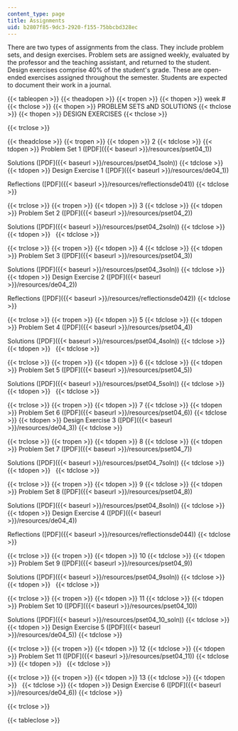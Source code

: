 ```yaml
---
content_type: page
title: Assignments
uid: b2807f85-9dc3-2920-f155-75bbcbd328ec
---
```


There are two types of assignments from the class. They include problem sets, and design exercises. Problem sets are assigned weekly, evaluated by the professor and the teaching assistant, and returned to the student. Design exercises comprise 40% of the student's grade. These are open-ended exercises assigned throughout the semester. Students are expected to document their work in a journal.

{{< tableopen >}}
{{< theadopen >}}
{{< tropen >}}
{{< thopen >}}
week #
{{< thclose >}}
{{< thopen >}}
PROBLEM SETS aND SOLUTIONS
{{< thclose >}}
{{< thopen >}}
DESIGN EXERCISES
{{< thclose >}}

{{< trclose >}}

{{< theadclose >}}
{{< tropen >}}
{{< tdopen >}}
2
{{< tdclose >}}
{{< tdopen >}}
Problem Set 1 ([PDF]({{< baseurl >}}/resources/pset04_1))  
  
Solutions ([PDF]({{< baseurl >}}/resources/pset04_1soln))
{{< tdclose >}}
{{< tdopen >}}
Design Exercise 1 ([PDF]({{< baseurl >}}/resources/de04_1))  
  
Reflections ([PDF]({{< baseurl >}}/resources/reflectionsde041))
{{< tdclose >}}

{{< trclose >}}
{{< tropen >}}
{{< tdopen >}}
3
{{< tdclose >}}
{{< tdopen >}}
Problem Set 2 ([PDF]({{< baseurl >}}/resources/pset04_2))  
  
Solutions ([PDF]({{< baseurl >}}/resources/pset04_2soln))
{{< tdclose >}}
{{< tdopen >}}
 
{{< tdclose >}}

{{< trclose >}}
{{< tropen >}}
{{< tdopen >}}
4
{{< tdclose >}}
{{< tdopen >}}
Problem Set 3 ([PDF]({{< baseurl >}}/resources/pset04_3))  
  
Solutions ([PDF]({{< baseurl >}}/resources/pset04_3soln))
{{< tdclose >}}
{{< tdopen >}}
Design Exercise 2 ([PDF]({{< baseurl >}}/resources/de04_2))  
  
Reflections ([PDF]({{< baseurl >}}/resources/reflectionsde042))
{{< tdclose >}}

{{< trclose >}}
{{< tropen >}}
{{< tdopen >}}
5
{{< tdclose >}}
{{< tdopen >}}
Problem Set 4 ([PDF]({{< baseurl >}}/resources/pset04_4))  
  
Solutions ([PDF]({{< baseurl >}}/resources/pset04_4soln))
{{< tdclose >}}
{{< tdopen >}}
 
{{< tdclose >}}

{{< trclose >}}
{{< tropen >}}
{{< tdopen >}}
6
{{< tdclose >}}
{{< tdopen >}}
Problem Set 5 ([PDF]({{< baseurl >}}/resources/pset04_5))  
  
Solutions ([PDF]({{< baseurl >}}/resources/pset04_5soln))
{{< tdclose >}}
{{< tdopen >}}
 
{{< tdclose >}}

{{< trclose >}}
{{< tropen >}}
{{< tdopen >}}
7
{{< tdclose >}}
{{< tdopen >}}
Problem Set 6 ([PDF]({{< baseurl >}}/resources/pset04_6))
{{< tdclose >}}
{{< tdopen >}}
Design Exercise 3 ([PDF]({{< baseurl >}}/resources/de04_3))
{{< tdclose >}}

{{< trclose >}}
{{< tropen >}}
{{< tdopen >}}
8
{{< tdclose >}}
{{< tdopen >}}
Problem Set 7 ([PDF]({{< baseurl >}}/resources/pset04_7))  
  
Solutions ([PDF]({{< baseurl >}}/resources/pset04_7soln))
{{< tdclose >}}
{{< tdopen >}}
 
{{< tdclose >}}

{{< trclose >}}
{{< tropen >}}
{{< tdopen >}}
9
{{< tdclose >}}
{{< tdopen >}}
Problem Set 8 ([PDF]({{< baseurl >}}/resources/pset04_8))  
  
Solutions ([PDF]({{< baseurl >}}/resources/pset04_8soln))
{{< tdclose >}}
{{< tdopen >}}
Design Exercise 4 ([PDF]({{< baseurl >}}/resources/de04_4))  
  
Reflections ([PDF]({{< baseurl >}}/resources/reflectionsde044))
{{< tdclose >}}

{{< trclose >}}
{{< tropen >}}
{{< tdopen >}}
10
{{< tdclose >}}
{{< tdopen >}}
Problem Set 9 ([PDF]({{< baseurl >}}/resources/pset04_9))  
  
Solutions ([PDF]({{< baseurl >}}/resources/pset04_9soln))
{{< tdclose >}}
{{< tdopen >}}
 
{{< tdclose >}}

{{< trclose >}}
{{< tropen >}}
{{< tdopen >}}
11
{{< tdclose >}}
{{< tdopen >}}
Problem Set 10 ([PDF]({{< baseurl >}}/resources/pset04_10))  
  
Solutions ([PDF]({{< baseurl >}}/resources/pset04_10_soln))
{{< tdclose >}}
{{< tdopen >}}
Design Exercise 5 ([PDF]({{< baseurl >}}/resources/de04_5))
{{< tdclose >}}

{{< trclose >}}
{{< tropen >}}
{{< tdopen >}}
12
{{< tdclose >}}
{{< tdopen >}}
Problem Set 11 ([PDF]({{< baseurl >}}/resources/pset04_11))
{{< tdclose >}}
{{< tdopen >}}
 
{{< tdclose >}}

{{< trclose >}}
{{< tropen >}}
{{< tdopen >}}
13
{{< tdclose >}}
{{< tdopen >}}
 
{{< tdclose >}}
{{< tdopen >}}
Design Exercise 6 ([PDF]({{< baseurl >}}/resources/de04_6))
{{< tdclose >}}

{{< trclose >}}

{{< tableclose >}}